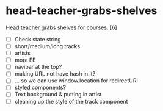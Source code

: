 # head-teacher-grabs-shelves

Head teacher grabs shelves for courses. [6]

- [ ] Check state string
- [ ] short/medium/long tracks
- [ ] artists
- [ ] more FE
- [ ] navibar at the top?
- [ ] making URL not have hash in it?
- [ ] ... so we can use window.location for redirectURI
- [ ] styled components?
- [ ] Text background & putting in artist
- [ ] cleaning up the style of the track component
